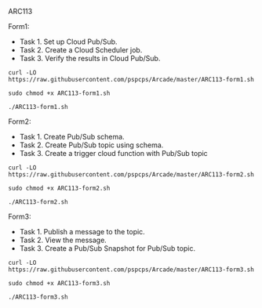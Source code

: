 ARC113


Form1: 

- Task 1. Set up Cloud Pub/Sub.
- Task 2. Create a Cloud Scheduler job.
- Task 3. Verify the results in Cloud Pub/Sub.

```
curl -LO https://raw.githubusercontent.com/pspcps/Arcade/master/ARC113-form1.sh

sudo chmod +x ARC113-form1.sh

./ARC113-form1.sh
```



Form2: 

- Task 1. Create Pub/Sub schema.
- Task 2. Create Pub/Sub topic using schema.
- Task 3. Create a trigger cloud function with Pub/Sub topic

```
curl -LO https://raw.githubusercontent.com/pspcps/Arcade/master/ARC113-form2.sh

sudo chmod +x ARC113-form2.sh

./ARC113-form2.sh
```


Form3: 

- Task 1. Publish a message to the topic.
- Task 2. View the message.
- Task 3. Create a Pub/Sub Snapshot for Pub/Sub topic.

```
curl -LO https://raw.githubusercontent.com/pspcps/Arcade/master/ARC113-form3.sh

sudo chmod +x ARC113-form3.sh

./ARC113-form3.sh
```